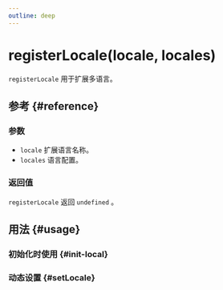 ```yaml
---
outline: deep
---
```


# registerLocale(locale, locales)
`registerLocale` 用于扩展多语言。

## 参考 {#reference}
<!--@include: @/@views/api/references/chart/registerLocale.md-->

### 参数
- `locale` 扩展语言名称。
- `locales` 语言配置。

### 返回值
`registerLocale` 返回 `undefined` 。

## 用法 {#usage}
<script setup>
import InitLocaleExtension from '../../@views/api/samples/init-locale-extension/index.vue'
import SetLocaleExtension from '../../@views/api/samples/setLocale-extension/index.vue'
</script>

### 初始化时使用 {#init-local}
<InitLocaleExtension />

### 动态设置 {#setLocale}
<SetLocaleExtension />
